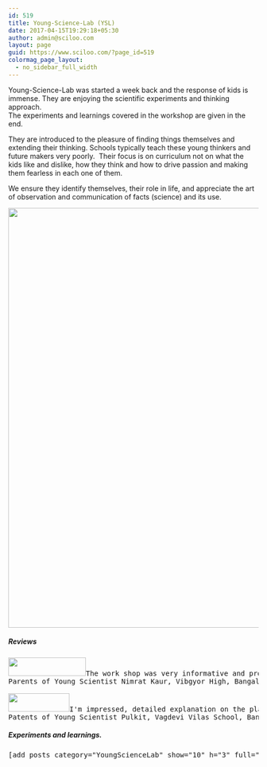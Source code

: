 ```yaml
---
id: 519
title: Young-Science-Lab (YSL)
date: 2017-04-15T19:29:18+05:30
author: admin@sciloo.com
layout: page
guid: https://www.sciloo.com/?page_id=519
colormag_page_layout:
  - no_sidebar_full_width
---
```

Young-Science-Lab was started a week back and the response of kids is immense. They are enjoying the scientific experiments and thinking approach.  
The experiments and learnings covered in the workshop are given in the end.

They are introduced to the pleasure of finding things themselves and extending their thinking. Schools typically teach these young thinkers and future makers very poorly.  Their focus is on curriculum not on what the kids like and dislike, how they think and how to drive passion and making them fearless in each one of them.

We ensure they identify themselves, their role in life, and appreciate the art of observation and communication of facts (science) and its use.

<img loading="lazy" class="aligncenter wp-image-520 size-full" src="http://www.sciloo.com/wp-content/uploads/2017/04/ysl.png" alt="" width="823" height="845" /> 

##### Reviews

<pre class="freebirdCommonAnalyticsTextResponse freebirdLightBackground"><img loading="lazy" class="wp-image-721  aligncenter" src="http://sciloo.com/wp-content/uploads/2017/04/5-star-rating-e1497280280811-300x71.png" alt="" width="156" height="37" />The work shop was very informative and provided good insight to the children to think about the things they see all around them in daily life. It was a marvellous yet simple camp with importance on encouraging children to think and no other fuss.Next time, you can provide detailed program about the topics being touched and also keep an exhibition of the things done/models made in the camp with invitation to the entire apartment. Wish you Good Luck!
Parents of Young Scientist Nimrat Kaur, Vibgyor High, Bangalore, Karnataka, India

<img loading="lazy" class="aligncenter wp-image-722" src="http://sciloo.com/wp-content/uploads/2017/04/4-star-rating-e1497280237617-300x90.png" alt="" width="123" height="37" />I'm impressed, detailed explanation on the planned topic to kids with good experiments. This will help kids to understand what, how and why. One suggestion would be ask kid to write down 10-15 points on what did they learn each day, this is not to validate, it will help kids to rethink and reprocess on what they have learnt. I want to see more star gazing ?
Patents of Young Scientist Pulkit, Vagdevi Vilas School, Bangalore, Karnataka, India</pre>

##### Experiments and learnings.

<pre class="">[add_posts category="YoungScienceLab" show="10" h="3" full="false" img="false"]</pre>